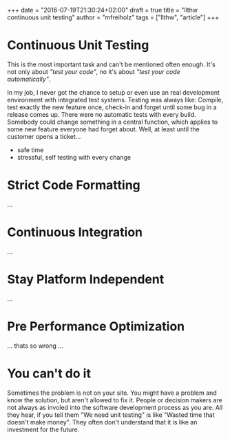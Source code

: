 +++
date = "2016-07-19T21:30:24+02:00"
draft = true
title = "llthw continuous unit testing"
author = "mfreiholz"
tags = ["llthw", "article"]
+++

# Continuous Unit Testing

This is the most important task and can't be mentioned often enough.
It's not only about _"test your code"_, no it's about _"test your code automatically"_.

In my job, I never got the chance to setup or even use an real development environment
with integrated test systems. Testing was always like:
Compile, test exactly the new feature once, check-in and forget until some bug
in a release comes up. There were no automatic tests with every build.
Somebody could change something in a central function, which applies to some new
feature everyone had forget about. Well, at least until the customer opens a ticket...

- safe time
- stressful, self testing with every change

# Strict Code Formatting

...

# Continuous Integration

...

# Stay Platform Independent

...

# Pre Performance Optimization

... thats so wrong ...

# You can't do it

Sometimes the problem is not on your site.
You might have a problem and know the solution, but aren't allowed to fix it.
People or decision makers are not always as involed into the software development
process as you are. All they hear, if you tell them "We need unit testing" is like
"Wasted time that doesn't make money". They often don't understand that it is like
an investment for the future.

